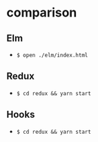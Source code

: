 # comparison

## Elm

- `$ open ./elm/index.html`

## Redux

- `$ cd redux && yarn start`

## Hooks

- `$ cd redux && yarn start`

